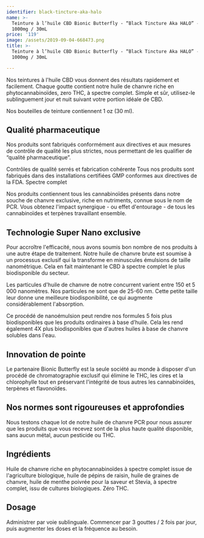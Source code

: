 ```yaml
---
identifier: black-tincture-aka-halo
name: >-
  Teinture à l’huile CBD Bionic Butterfly - “Black Tincture Aka HALO” - CBD
  1000mg / 30mL
price: '119'
image: /assets/2019-09-04-668473.png
title: >-
  Teinture à l’huile CBD Bionic Butterfly - “Black Tincture Aka HALO” - CBD
  1000mg / 30mL

---
```

Nos teintures à l'huile CBD vous donnent des résultats rapidement et facilement. Chaque goutte contient notre huile de chanvre riche en phytocannabinoïdes, zero THC, à spectre complet. Simple et sûr, utilisez-le sublinguement jour et nuit suivant votre portion idéale de CBD.

<!-- more -->

Nos bouteilles de teinture contiennent 1 oz (30 ml).

## Qualité pharmaceutique

Nos produits sont fabriqués conformément aux directives et aux mesures de contrôle de qualité les plus strictes, nous permettant de les qualifier de “qualité pharmaceutique”.

Contrôles de qualité serrés et fabrication cohérente
Tous nos produits sont fabriqués dans des installations certifiées GMP conformes aux directives de la FDA.
Spectre complet

Nos produits contiennent tous les cannabinoïdes présents dans notre souche de chanvre exclusive, riche en nutriments, connue sous le nom de PCR. Vous obtenez l'impact synergique - ou effet d'entourage - de tous les cannabinoïdes et terpènes travaillant ensemble.

## Technologie Super Nano exclusive

Pour accroître l'efficacité, nous avons soumis bon nombre de nos produits à une autre étape de traitement. Notre huile de chanvre brute est soumise à un processus exclusif qui la transforme en minuscules émulsions de taille nanométrique. Cela en fait maintenant le CBD à spectre complet le plus biodisponible du secteur.

Les particules d'huile de chanvre de notre concurrent varient entre 150 et 5 000 nanomètres. Nos particules ne sont que de 25-60 nm. Cette petite taille leur donne une meilleure biodisponibilité, ce qui augmente considérablement l'absorption.

Ce procédé de nanoémulsion peut rendre nos formules 5 fois plus biodisponibles que les produits ordinaires à base d’huile. Cela les rend également 4X plus biodisponibles que d'autres huiles à base de chanvre solubles dans l'eau.

## Innovation de pointe

Le partenaire Bionic Butterfly est la seule société au monde à disposer d'un procédé de chromatographie exclusif qui élimine le THC, les cires et la chlorophylle tout en préservant l'intégrité de tous autres les cannabinoïdes, terpènes et flavonoïdes.

## Nos normes sont rigoureuses et approfondies

Nous testons chaque lot de notre huile de chanvre PCR pour nous assurer que les produits que vous recevez sont de la plus haute qualité disponible, sans aucun métal, aucun pesticide ou THC.

## Ingrédients

Huile de chanvre riche en phytocannabinoïdes à spectre complet issue de l'agriculture biologique, huile de pépins de raisin, huile de graines de chanvre, huile de menthe poivrée pour la saveur et Stevia, à spectre complet, issu de cultures biologiques. Zéro THC.

## Dosage 

Administrer par voie sublinguale. Commencer par 3 gouttes / 2 fois par jour, puis augmenter les doses et la fréquence au besoin.

